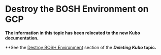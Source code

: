 # Destroy the BOSH Environment on GCP

**The information in this topic has been relocated to the new Kubo documentation.**

**See the [Destroy BOSH Environment](https://docs-kubo.cfapps.io/managing/deleting/#destroy-bosh-environment) section of the ***Deleting Kubo* topic.** 
